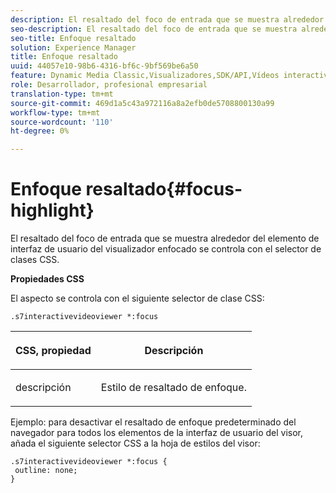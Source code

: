 ```yaml
---
description: El resaltado del foco de entrada que se muestra alrededor del elemento de interfaz de usuario del visualizador enfocado se controla con el selector de clases CSS.
seo-description: El resaltado del foco de entrada que se muestra alrededor del elemento de interfaz de usuario del visualizador enfocado se controla con el selector de clases CSS.
seo-title: Enfoque resaltado
solution: Experience Manager
title: Enfoque resaltado
uuid: 44057e10-98b6-4316-bf6c-9bf569be6a50
feature: Dynamic Media Classic,Visualizadores,SDK/API,Vídeos interactivos
role: Desarrollador, profesional empresarial
translation-type: tm+mt
source-git-commit: 469d1a5c43a972116a8a2efb0de5708800130a99
workflow-type: tm+mt
source-wordcount: '110'
ht-degree: 0%

---
```



# Enfoque resaltado{#focus-highlight}

El resaltado del foco de entrada que se muestra alrededor del elemento de interfaz de usuario del visualizador enfocado se controla con el selector de clases CSS.

<!--<a id="section_061E550C1C1D4DB2BD663A898895B38C"></a>-->

**Propiedades CSS**

El aspecto se controla con el siguiente selector de clase CSS:

```
.s7interactivevideoviewer *:focus
```

<table id="table_94EE3F5BBE4547C0B4943471CEE7EDE4"> 
 <thead> 
  <tr> 
   <th colname="col1" class="entry"> <p> CSS, propiedad </p> </th> 
   <th colname="col2" class="entry"> <p>Descripción </p> </th> 
  </tr> 
 </thead>
 <tbody> 
  <tr> 
   <td colname="col1"> <p> <span class="codeph"> descripción  </span> </p> </td> 
   <td colname="col2"> <p>Estilo de resaltado de enfoque. </p> </td> 
  </tr> 
 </tbody> 
</table>

Ejemplo: para desactivar el resaltado de enfoque predeterminado del navegador para todos los elementos de la interfaz de usuario del visor, añada el siguiente selector CSS a la hoja de estilos del visor:

```
.s7interactivevideoviewer *:focus { 
 outline: none; 
}
```

